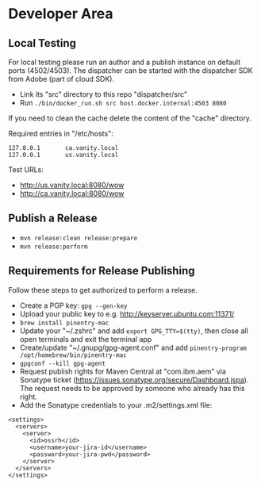 # Developer Area

## Local Testing

For local testing please run an author and a publish instance on default ports (4502/4503).
The dispatcher can be started with the dispatcher SDK from Adobe (part of cloud SDK).

* Link its "src" directory to this repo "dispatcher/src"
* Run `./bin/docker_run.sh src host.docker.internal:4503 8080`

If you need to clean the cache delete the content of the "cache" directory.

Required entries in "/etc/hosts":

```
127.0.0.1       ca.vanity.local
127.0.0.1       us.vanity.local
```

Test URLs:

* http://us.vanity.local:8080/wow
* http://ca.vanity.local:8080/wow

## Publish a Release

* `mvn release:clean release:prepare`
* `mvn release:perform`

## Requirements for Release Publishing

Follow these steps to get authorized to perform a release.

* Create a PGP key: `gpg --gen-key`
* Upload your public key to e.g. http://keyserver.ubuntu.com:11371/
* `brew install pinentry-mac`
* Update your "~/.zshrc" and add `export GPG_TTY=$(tty)`, then close all open terminals and exit the terminal app
* Create/update "~/.gnupg/gpg-agent.conf" and add `pinentry-program /opt/homebrew/bin/pinentry-mac`
* `gpgconf --kill gpg-agent`
* Request publish rights for Maven Central at "com.ibm.aem" via Sonatype ticket (https://issues.sonatype.org/secure/Dashboard.jspa).
 The request needs to be approved by someone who already has this right.
* Add the Sonatype credentials to your .m2/settings.xml file:

```
<settings>
  <servers>
    <server>
      <id>ossrh</id>
      <username>your-jira-id</username>
      <password>your-jira-pwd</password>
    </server>
  </servers>
</settings>
```